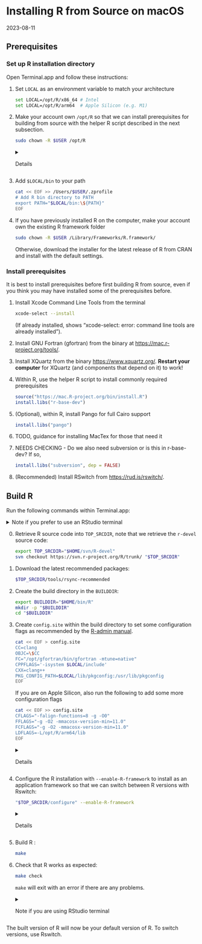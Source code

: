 Installing R from Source on macOS
================
2023-08-11

## Prerequisites

### Set up R installation directory

Open Terminal.app and follow these instructions:

1.  Set `LOCAL` as an environment variable to match your architecture

    ``` sh
    set LOCAL=/opt/R/x86_64 # Intel
    set LOCAL=/opt/R/arm64  # Apple Silicon (e.g. M1)
    ```

2.  Make your account own `/opt/R` so that we can install prerequisites
    for building from source with the helper R script described in the
    next subsection.

    ``` sh
    sudo chown -R $USER /opt/R
    ```

    <details>
    <summary>

    Details

    </summary>

    If this is skipped, get errors when running
    `install.libs("r-base-dev")`, e.g. ” Can’t restore time”, “Can’t
    unlink already-existing object”

    </details>

3.  Add `$LOCAL/bin` to your path

    ``` sh
    cat << EOF >> /Users/$USER/.zprofile
    # Add R bin directory to PATH
    export PATH="$LOCAL/bin:\${PATH}"
    EOF
    ```

4.  If you have previously installed R on the computer, make your
    account own the existing R framework folder

    ``` sh
    sudo chown -R $USER /Library/Frameworks/R.framework/
    ```

    Otherwise, download the installer for the latest release of R from
    CRAN and install with the default settings.

### Install prerequisites

It is best to install prerequisites before first building R from source,
even if you think you may have installed some of the prerequisites
before.

1.  Install Xcode Command Line Tools from the terminal

    ``` sh
    xcode-select --install
    ```

    (If already installed, shows “xcode-select: error: command line
    tools are already installed”).

2.  Install GNU Fortran (gfortran) from the binary at
    <https://mac.r-project.org/tools/>.

3.  Install XQuartz from the binary <https://www.xquartz.org/>.
    **Restart your computer** for XQuartz (and components that depend on
    it) to work!

4.  Within R, use the helper R script to install commonly required
    prerequisites

    ``` r
    source("https://mac.R-project.org/bin/install.R")
    install.libs("r-base-dev")
    ```

5.  (Optional), within R, install Pango for full Cairo support

    ``` r
    install.libs("pango")
    ```

6.  TODO, guidance for installing MacTex for those that need it

7.  NEEDS CHECKING - Do we also need subversion or is this in
    r-base-dev? If so,

    ``` r
    install.libs("subversion", dep = FALSE)
    ```

8.  (Recommended) Install RSwitch from <https://rud.is/rswitch/>.

## Build R

Run the following commands within Terminal.app:

<details>
<summary>
Note if you prefer to use an RStudio terminal
</summary>
The PATH setting in `~/.zprofile` will only work for a zsh terminal, so
you may need to change your Global Options or add the PATH setting to
`~/.bash_profile`
</details>

0.  Retrieve R source code into `TOP_SRCDIR`, note that we retrieve the
    `r-devel` source code:

    ``` sh
    export TOP_SRCDIR="$HOME/svn/R-devel"
    svn checkout https://svn.r-project.org/R/trunk/ "$TOP_SRCDIR"
    ```

1.  Download the latest recommended packages:

    ``` sh
    $TOP_SRCDIR/tools/rsync-recommended
    ```

2.  Create the build directory in the `BUILDDIR`:

    ``` sh
    export BUILDDIR="$HOME/bin/R"
    mkdir -p "$BUILDDIR"
    cd "$BUILDDIR"
    ```

3.  Create `config.site` within the build directory to set some
    configuration flags as recommended by the [R-admin
    manual](https://cran.r-project.org/doc/manuals/r-devel/R-admin.html#Prerequisites).

    ``` sh
    cat << EOF > config.site
    CC=clang
    OBJC=\$CC
    FC="/opt/gfortran/bin/gfortran -mtune=native"
    CPPFLAGS='-isystem $LOCAL/include'
    CXX=clang++
    PKG_CONFIG_PATH=$LOCAL/lib/pkgconfig:/usr/lib/pkgconfig
    EOF
    ```

    If you are on Apple Silicon, also run the following to add some more
    configuration flags

    ``` sh
    cat << EOF >> config.site
    CFLAGS="-falign-functions=8 -g -O0"
    FFLAGS="-g -O2 -mmacosx-version-min=11.0"
    FCFLAGS="-g -O2 -mmacosx-version-min=11.0"
    LDFLAGS=-L/opt/R/arm64/lib
    EOF
    ```

    <details>
    <summary>

    Details

    </summary>

    Some modifications: `-O0` to enable debugging symbols and disable
    compiler optimisations for better debugging experience;
    `-mmacos-version-min` corrected \[?\] to `-mmacosx-version-min`;
    `LDFLAGS=-L/opt/R/arm64/lib` added so that liblzma can be found.

    </details>

4.  Configure the R installation with `--enable-R-framework` to install
    as an application framework so that we can switch between R versions
    with Rswitch:

    ``` sh
    "$TOP_SRCDIR/configure" --enable-R-framework
    ```

    <details>
    <summary>

    Details

    </summary>

    This assumes you only want to work with one development version of R
    that will be identified by the Major.Minor version number. To
    customize the version name use `--enable-R-framework FW=VERSION`
    where e.g. VERSION=4.4-dev. The compilation options in [R-admin
    manual](https://cran.r-project.org/doc/manuals/r-devel/R-admin.html#Prerequisites)
    to define the location of X11 and tcltk libraries do not seem to be
    necessary.

    </details>

5.  Build R :

    ``` sh
    make
    ```

6.  Check that R works as expected:

    ``` sh
    make check
    ```

    `make` will exit with an error if there are any problems.

    <details>
    <summary>

    Note if you are using RStudio terminal

    </summary>

    `make check` will fail unless you run `unset R_HOME` first

    </details>

The built version of R will now be your default version of R. To switch
versions, use Rswitch.
